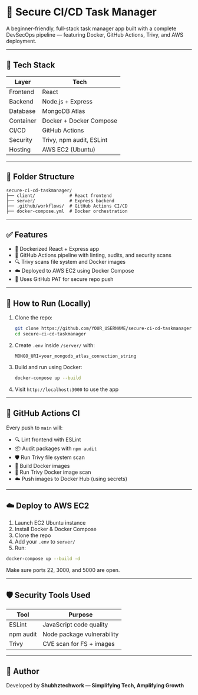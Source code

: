 # 🚀 Secure CI/CD Task Manager

A beginner-friendly, full-stack task manager app built with a complete DevSecOps pipeline — featuring Docker, GitHub Actions, Trivy, and AWS deployment.

---

## 🧩 Tech Stack

| Layer      | Tech                       |
|------------|----------------------------|
| Frontend   | React                      |
| Backend    | Node.js + Express          |
| Database   | MongoDB Atlas              |
| Container  | Docker + Docker Compose    |
| CI/CD      | GitHub Actions             |
| Security   | Trivy, npm audit, ESLint   |
| Hosting    | AWS EC2 (Ubuntu)           |

---

## 📁 Folder Structure

```
secure-ci-cd-taskmanager/
├── client/             # React frontend
├── server/             # Express backend
├── .github/workflows/  # GitHub Actions CI/CD
├── docker-compose.yml  # Docker orchestration
```

---

## ✅ Features

- 🐳 Dockerized React + Express app
- 🔁 GitHub Actions pipeline with linting, audits, and security scans
- 🔍 Trivy scans file system and Docker images
- ☁️ Deployed to AWS EC2 using Docker Compose
- 🔐 Uses GitHub PAT for secure repo push

---

## 🧠 How to Run (Locally)

1. Clone the repo:
   ```bash
   git clone https://github.com/YOUR_USERNAME/secure-ci-cd-taskmanager.git
   cd secure-ci-cd-taskmanager
   ```

2. Create `.env` inside `/server/` with:
   ```
   MONGO_URI=your_mongodb_atlas_connection_string
   ```

3. Build and run using Docker:
   ```bash
   docker-compose up --build
   ```

4. Visit `http://localhost:3000` to use the app

---

## 🔧 GitHub Actions CI

Every push to `main` will:

- 🔍 Lint frontend with ESLint
- 📦 Audit packages with `npm audit`
- 🛡️ Run Trivy file system scan
- 🐳 Build Docker images
- 🔐 Run Trivy Docker image scan
- ☁️ Push images to Docker Hub (using secrets)

---

## ☁️ Deploy to AWS EC2

1. Launch EC2 Ubuntu instance
2. Install Docker & Docker Compose
3. Clone the repo
4. Add your `.env` to `server/`
5. Run:

```bash
docker-compose up --build -d
```

Make sure ports 22, 3000, and 5000 are open.

---

## 🛡️ Security Tools Used

| Tool      | Purpose                    |
|-----------|----------------------------|
| ESLint    | JavaScript code quality    |
| npm audit | Node package vulnerability |
| Trivy     | CVE scan for FS + images   |

---

## 📌 Author

Developed by **Shubhztechwork — Simplifying Tech, Amplifying Growth**  


